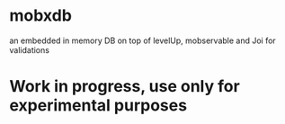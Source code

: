# mobxdb
an embedded in memory DB on top of levelUp, mobservable and Joi for validations

# Work in progress, use only for experimental purposes
